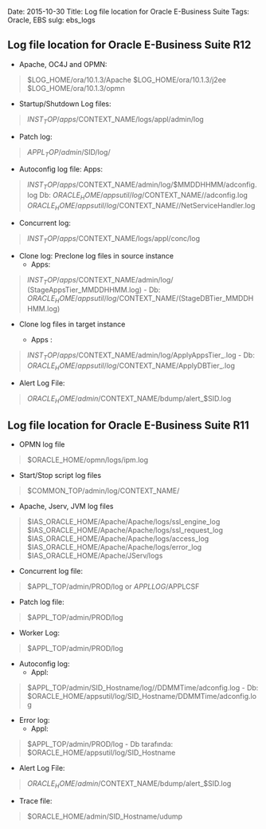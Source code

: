 Date: 2015-10-30
Title: Log file location for Oracle E-Business Suite
Tags: Oracle, EBS
sulg: ebs_logs


## Log file location for Oracle E-Business Suite R12

- Apache, OC4J and OPMN:
>$LOG_HOME/ora/10.1.3/Apache
$LOG_HOME/ora/10.1.3/j2ee
$LOG_HOME/ora/10.1.3/opmn
- Startup/Shutdown Log files:
>$INST_TOP/apps/$CONTEXT_NAME/logs/appl/admin/log
- Patch log:
>$APPL_TOP/admin/$SID/log/
- Autoconfig log file:
Apps:
>$INST_TOP/apps/$CONTEXT_NAME/admin/log/$MMDDHHMM/adconfig.log
Db:
>$ORACLE_HOME/appsutil/log/$CONTEXT_NAME/<MMDDHHMM>/adconfig.log
$ORACLE_HOME/appsutil/log/$CONTEXT_NAME/<MMDDHHMM>/NetServiceHandler.log
- Concurrent log:
>$INST_TOP/apps/$CONTEXT_NAME/logs/appl/conc/log
- Clone log:
Preclone log files in source instance
	- Apps:
>$INST_TOP/apps/$CONTEXT_NAME/admin/log/ (StageAppsTier_MMDDHHMM.log)
	- Db:
>$ORACLE_HOME/appsutil/log/$CONTEXT_NAME/(StageDBTier_MMDDHHMM.log)

- Clone log files in target instance

	- Apps :
>$INST_TOP/apps/$CONTEXT_NAME/admin/log/ApplyAppsTier_<time>.log
	- Db:
>$ORACLE_HOME/appsutil/log/$CONTEXT_NAME/ApplyDBTier_<time>.log
- Alert Log File:
>$ORACLE_HOME/admin/$CONTEXT_NAME/bdump/alert_$SID.log


## Log file location for Oracle E-Business Suite R11


- OPMN log file
>$ORACLE_HOME/opmn/logs/ipm.log
- Start/Stop script log files
>$COMMON_TOP/admin/log/CONTEXT_NAME/
- Apache, Jserv, JVM log files
>$IAS_ORACLE_HOME/Apache/Apache/logs/ssl_engine_log
$IAS_ORACLE_HOME/Apache/Apache/logs/ssl_request_log
$IAS_ORACLE_HOME/Apache/Apache/logs/access_log
$IAS_ORACLE_HOME/Apache/Apache/logs/error_log
$IAS_ORACLE_HOME/Apache/JServ/logs
- Concurrent log file:
>$APPL_TOP/admin/PROD/log or $APPLLOG/$APPLCSF
- Patch log file:
>$APPL_TOP/admin/PROD/log
- Worker Log:
>$APPL_TOP/admin/PROD/log
- Autoconfig log:
	- Appl:
>$APPL_TOP/admin/SID_Hostname/log//DDMMTime/adconfig.log
	- Db:
>$ORACLE_HOME/appsutil/log/SID_Hostname/DDMMTime/adconfig.log
- Error log:
	- Appl:
>$APPL_TOP/admin/PROD/log
	- Db tarafında:
>$ORACLE_HOME/appsutil/log/SID_Hostname
- Alert Log File:
>$ORACLE_HOME/admin/$CONTEXT_NAME/bdump/alert_$SID.log
- Trace file:
>$ORACLE_HOME/admin/SID_Hostname/udump


